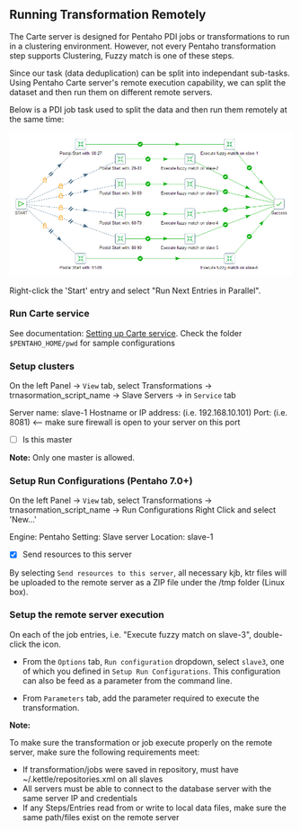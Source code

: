 ## Running Transformation Remotely ##

The Carte server is designed for Pentaho PDI jobs or transformations to run in a clustering 
environment. However, not every Pentaho transformation step supports Clustering, Fuzzy match 
is one of these steps. 

Since our task (data deduplication) can be split into independant sub-tasks. 
Using Pentaho Carte server's remote execution capability, we can split the dataset 
and then run them on different remote servers.

Below is a PDI job task used to split the data and then run them remotely at the same time:

![Pentaho Remote Execute](images/pentaho_remote_execution.jpg)

Right-click the 'Start' entry and select "Run Next Entries in Parallel".

### Run Carte service ###
See documentation: [Setting up Carte service](https://wiki.pentaho.com/display/EAI/Carte+Configuration).
Check the folder `$PENTAHO_HOME/pwd` for sample configurations

### Setup clusters ###
On the left Panel -> `View` tab, select Transformations -> trnasormation_script_name 
                  -> Slave Servers -> in `Service` tab

Server name: slave-1
Hostname or IP address: (i.e. 192.168.10.101)
Port: (i.e. 8081)  <-- make sure firewall is open to your server on this port
* [ ] Is this master

**Note:** Only one master is allowed.

### Setup Run Configurations (Pentaho 7.0+) ###
On the left Panel -> `View` tab, select Transformations -> trnasormation_script_name -> Run Configurations
Right Click and select 'New...'

Engine: Pentaho
Setting: Slave server
Location: slave-1
* [x] Send resources to this server

By selecting `Send resources to this server`, all necessary kjb, ktr files will be uploaded to 
the remote server as a ZIP file under the /tmp folder (Linux box).

### Setup the remote server execution ###
On each of the job entries, i.e. "Execute fuzzy match on slave-3", double-click the icon.

+ From the `Options` tab, `Run configuration` dropdown, select `slave3`, one of which you defined
in `Setup Run Configurations`. This configuration can also be feed as a parameter from the command line.

+ From `Parameters` tab, add the parameter required to execute the transformation.

**Note:**

To make sure the transformation or job execute properly on the remote server, make sure the following
requirements meet:
+ If transformation/jobs were saved in repository, must have ~/.kettle/repositories.xml on all slaves
+ All servers must be able to connect to the database server with the same server IP and credentials
+ If any Steps/Entries read from or write to local data files, make sure the same path/files exist on the remote server


